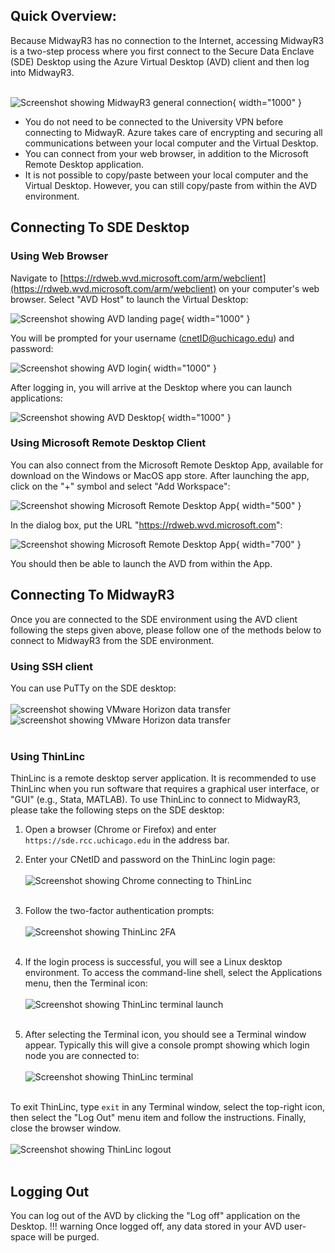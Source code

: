 ## Quick Overview:
Because MidwayR3 has no connection to the Internet, accessing MidwayR3 is a two-step process where you first connect to the Secure Data Enclave (SDE) Desktop using the Azure Virtual Desktop (AVD) client and then log into MidwayR3.<br><br>

![Screenshot showing MidwayR3 general connection](images/midwayR3_connection.png){ width="1000" }

* You do not need to be connected to the University VPN before connecting to MidwayR. Azure takes care of encrypting and securing all communications between your local computer and the Virtual Desktop.
* You can connect from your web browser, in addition to the Microsoft Remote Desktop application.
* It is not possible to copy/paste between your local computer and the Virtual Desktop. However, you can still copy/paste from within the AVD environment.

## Connecting To SDE Desktop 
### Using Web Browser
Navigate to [https://rdweb.wvd.microsoft.com/arm/webclient](https://rdweb.wvd.microsoft.com/arm/webclient) on your computer's web browser.
Select "AVD Host" to launch the Virtual Desktop:

![Screenshot showing AVD landing page](images/avd_webpage.png){ width="1000" }

You will be prompted for your username (cnetID@uchicago.edu) and password:

![Screenshot showing AVD login](images/avd_login.png){ width="1000" }

After logging in, you will arrive at the Desktop where you can launch applications:

![Screenshot showing AVD Desktop](images/avd_desktop.png){ width="1000" }

### Using Microsoft Remote Desktop Client
You can also connect from the Microsoft Remote Desktop App, available for download on the Windows or MacOS app store.
After launching the app, click on the "+" symbol and select "Add Workspace":

![Screenshot showing Microsoft Remote Desktop App](images/avd_desktop_workspace.png){ width="500" }

In the dialog box, put the URL
"https://rdweb.wvd.microsoft.com":

![Screenshot showing Microsoft Remote Desktop App](images/avd_desktop_add.png){ width="700" }

You should then be able to launch the AVD from within the App.

## Connecting To MidwayR3
Once you are connected to the SDE environment using the AVD client following the steps given above, please follow one of the methods below to connect to MidwayR3 from the SDE environment.

### Using SSH client
You can use PuTTy on the SDE desktop: <br><br>
![screenshot showing VMware Horizon data transfer](images/putty.jpg)
![screenshot showing VMware Horizon data transfer](images/putty_confirm.jpg)
<br><br>

### Using ThinLinc

ThinLinc is a remote desktop server application. It is recommended to
use ThinLinc when you run software that requires a graphical user
interface, or "GUI" (e.g., Stata, MATLAB). To use ThinLinc to connect
to MidwayR3, please take the following steps on the SDE desktop:

1. Open a browser (Chrome or Firefox) and enter
   `https://sde.rcc.uchicago.edu` in the address bar.

2. Enter your CNetID and password on the ThinLinc login page:<br><br>
![Screenshot showing Chrome connecting to ThinLinc](images/tl_login.jpg)
<br><br>

3. Follow the two-factor authentication prompts:<br><br>
![Screenshot showing ThinLinc 2FA](images/tl_2fa.jpg)
<br><br>

4. If the login process is successful, you will see a Linux desktop environment. To access the command-line shell, select the Applications menu, then the Terminal icon:<br><br>
![Screenshot showing ThinLinc terminal launch](images/tl_terminal.jpg)
<br><br>

5. After selecting the Terminal icon, you should see a Terminal window appear. Typically this will give a console prompt showing which login node you are connected to:<br><br>
![Screenshot showing ThinLinc terminal](images/tl_terminal2.jpg)
<br><br>

To exit ThinLinc, type `exit` in any Terminal window, select the top-right icon, then select the "Log Out" menu item and follow the instructions. Finally, close the browser window.<br><br>
![Screenshot showing ThinLinc logout](images/tl_logout.jpg) <br><br>

## Logging Out
You can log out of the AVD by clicking the "Log off" application on the Desktop.
!!! warning
    Once logged off, any data stored in your AVD user-space will be purged.

